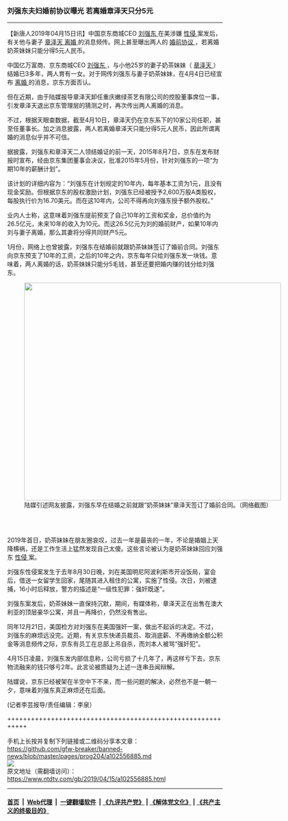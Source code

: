 ### 刘强东夫妇婚前协议曝光 若离婚章泽天只分5元
------------------------

<div class="post_content" itemprop="articleBody">
 <p>
  【新唐人2019年04月15日讯】中国京东商城CEO
  <a href="https://www.ntdtv.com/gb/刘强东.htm">
   刘强东
  </a>
  在美涉嫌
  <a href="https://www.ntdtv.com/gb/性侵.htm">
   性侵
  </a>
  案发后，有关他与妻子
  <a href="https://www.ntdtv.com/gb/章泽天.htm">
   章泽天
  </a>
  <a href="https://www.ntdtv.com/gb/离婚.htm">
   离婚
  </a>
  的消息频传。网上甚至曝出两人的
  <a href="https://www.ntdtv.com/gb/婚前协议.htm">
   婚前协议
  </a>
  ，若离婚奶茶妹妹只能分得5元人民币。
 </p>
 <p>
  中国亿万富商、京东商城CEO
  <a href="https://www.ntdtv.com/gb/刘强东.htm">
   刘强东
  </a>
  ，与小他25岁的妻子奶茶妹妹（
  <a href="https://www.ntdtv.com/gb/章泽天.htm">
   章泽天
  </a>
  ）结婚已3多年，两人育有一女。对于网传刘强东与妻子奶茶妹妹，在4月4日已经宣布
  <a href="https://www.ntdtv.com/gb/离婚.htm">
   离婚
  </a>
  的消息，京东方面否认。
 </p>
 <p>
  但在近期，由于陆媒报导章泽天卸任重庆嫩绿茶艺有限公司的控股董事席位一事，引发章泽天退出京东管理层的猜测之时，再次传出两人离婚的消息。
 </p>
 <p>
  不过，根据天眼查数据，截至4月10日，章泽天仍在京东系下的10家公司任职，甚至任董事长。加之消息披露，两人若离婚章泽天只能分得5元人民币，因此所谓离婚的消息似乎并不可信。
 </p>
 <p>
  据披露，刘强东和章泽天二人领结婚证的前一天，2015年8月7日，京东在发布财报时宣布，经由京东集团董事会决议，批准2015年5月份，针对刘强东的一项“为期10年的薪酬计划”。
 </p>
 <p>
  该计划的详细内容为：“刘强东在计划规定的10年内，每年基本工资为1元，且没有现金奖励。但根据京东的股权激励计划，刘强东已经被授予2,600万股A类股权，每股执行价为16.70美元。而在这10年内，公司不得再向刘强东授予额外股权。”
 </p>
 <p>
  业内人士称，这意味着刘强东提前预支了自己10年的工资和奖金，总价值约为26.5亿元，未来10年的收入为10元。而这26.5亿元为刘的婚前财产，如果10年内刘与妻子离婚，那么其妻将分得共同财产5元。
 </p>
 <p>
  1月份，网络上也曾披露，刘强东在结婚前就跟奶茶妹妹签订了婚前合同。刘强东向京东预支了10年的工资，之后的10年之内，京东每年只给刘强东发一块钱。意味着，两人离婚的话，奶茶妹妹只能分5毛钱，甚至还要把婚内赚的钱分给刘强东。
 </p>
 <figure class="wp-caption alignnone" id="attachment_102556887" style="width: 600px">
  <a href="https://www.ntdtv.com/assets/uploads/2019/04/20190107_15469224991269.png">
   <img alt="" class="size-medium wp-image-102556887" height="508" src="https://www.ntdtv.com/assets/uploads/2019/04/20190107_15469224991269-600x508.png" width="600"/>
  </a>
  <br/><figcaption class="wp-caption-text">
   陆媒引述网友披露，刘强东早在结婚之前就跟“奶茶妹妹”章泽天签订了婚前合同。（网络截图）
  </figcaption><br/>
 </figure><br/>
 <p>
  2019年首日，奶茶妹妹在朋友圈哀叹，过去一年是最丧的一年，不论是婚姻上天降横祸，还是工作生活上猛然发现自己太傻。这些言论被认为是奶茶妹妹回应刘强东
  <a href="https://www.ntdtv.com/gb/性侵.htm">
   性侵
  </a>
  案。
 </p>
 <p>
  刘强东性侵案发生于去年8月30日晚，刘在美国明尼阿波利斯市开设饭局，宴会后，借送一女留学生回家，尾随其进入租住的公寓，实施了性侵。次日，刘被逮捕，16小时后释放，警方的描述是“一级性犯罪：强奸既遂”。
 </p>
 <p>
  刘强东案发后，奶茶妹妹一直保持沉默，期间，有媒体称，章泽天正在出售在澳大利亚的顶层豪华公寓，并且一再降价，仍然没有售出。
 </p>
 <p>
  同年12月21日，美国检方对刘强东在美国强奸一案，做出不起诉的决定。不过，刘强东的麻烦远没完。近期，有关京东快递员裁员、取消底薪、不再缴纳全额公积金等消息频传之际，京东有员工在总部上吊自杀，而刘本人被骂“强奸犯”。
 </p>
 <p>
  4月15日凌晨，刘强东发内部信息称，公司亏损了十几年了，再这样亏下去，京东物流融来的钱只够亏2年。此言论被质疑为上述一连串丑闻辩解。
 </p>
 <p>
  陆媒说，京东已经被架在半空中下不来，而一些问题的解决，必然也不是一朝一夕，意味着刘强东真正麻烦还在后面。
 </p>
 <p>
  (记者李芸报导/责任编辑：李泉）
 </p>
 <div class="single_ad">
 </div>
</div>

+++++++++++++++++++++++++++++++++++++++++++++++++++++++++++<br/><br/>
手机上长按并复制下列链接或二维码分享本文章：<br/>
https://github.com/gfw-breaker/banned-news/blob/master/pages/prog204/a102556885.md <br/>
<a href='https://github.com/gfw-breaker/banned-news/blob/master/pages/prog204/a102556885.md'><img src='https://github.com/gfw-breaker/banned-news/blob/master/pages/prog204/a102556885.md.png'/></a> <br/>
原文地址（需翻墙访问）：https://www.ntdtv.com/gb/2019/04/15/a102556885.html


------------------------
#### [首页](https://github.com/gfw-breaker/banned-news/blob/master/README.md) &nbsp;|&nbsp; [Web代理](https://github.com/labour-camp/helloworld) &nbsp;|&nbsp; [一键翻墙软件](https://github.com/gfw-breaker/nogfw/blob/master/README.md) &nbsp;| [《九评共产党》](https://github.com/gfw-breaker/9ping.md/blob/master/README.md#九评之一评共产党是什么) | [《解体党文化》](https://github.com/gfw-breaker/jtdwh.md/blob/master/README.md) | [《共产主义的终极目的》](https://github.com/gfw-breaker/gczydzjmd.md/blob/master/README.md)

